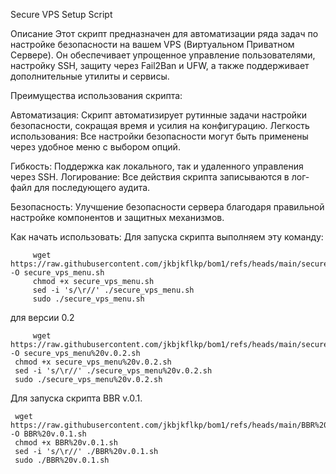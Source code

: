 Secure VPS Setup Script

Описание
Этот скрипт предназначен для автоматизации ряда задач по настройке безопасности на вашем VPS (Виртуальном Приватном Сервере). Он обеспечивает упрощенное управление пользователями, настройку SSH, защиту через Fail2Ban и UFW, а также поддерживает дополнительные утилиты и сервисы.

Преимущества использования скрипта:

Автоматизация: Скрипт автоматизирует рутинные задачи настройки безопасности, сокращая время и усилия на конфигурацию.
Легкость использования: Все настройки безопасности могут быть применены через удобное меню с выбором опций.

Гибкость: Поддержка как локального, так и удаленного управления через SSH.
Логирование: Все действия скрипта записываются в лог-файл для последующего аудита.

Безопасность: Улучшение безопасности сервера благодаря правильной настройке компонентов и защитных механизмов.


Как начать использовать:
Для запуска скрипта выполняем эту команду:
         
         wget https://raw.githubusercontent.com/jkbjkflkp/bom1/refs/heads/main/secure_vps_menu.sh -O secure_vps_menu.sh
         chmod +x secure_vps_menu.sh
         sed -i 's/\r//' ./secure_vps_menu.sh
         sudo ./secure_vps_menu.sh

для версии 0.2

         wget https://raw.githubusercontent.com/jkbjkflkp/bom1/refs/heads/main/secure_vps_menu%20v.0.2.sh -O secure_vps_menu%20v.0.2.sh
     chmod +x secure_vps_menu%20v.0.2.sh
     sed -i 's/\r//' ./secure_vps_menu%20v.0.2.sh
     sudo ./secure_vps_menu%20v.0.2.sh

Для запуска скрипта BBR v.0.1.

     wget https://raw.githubusercontent.com/jkbjkflkp/bom1/refs/heads/main/BBR%20v.0.1.sh -O BBR%20v.0.1.sh
     chmod +x BBR%20v.0.1.sh
     sed -i 's/\r//' ./BBR%20v.0.1.sh
     sudo ./BBR%20v.0.1.sh
